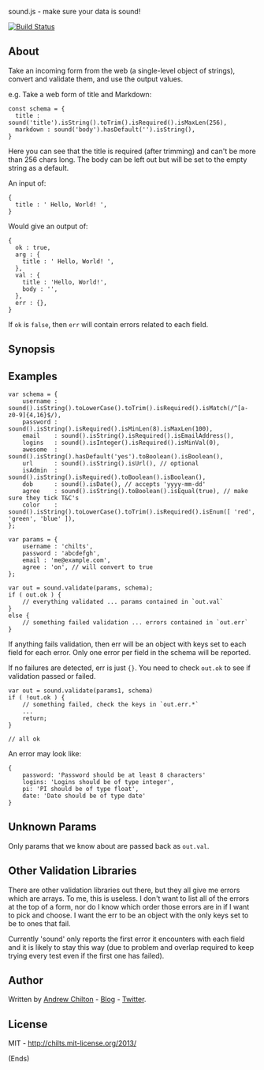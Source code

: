 sound.js - make sure your data is sound!

[![Build Status](https://travis-ci.org/chilts/sound.png?branch=master)](https://travis-ci.org/chilts/sound)

## About ##

Take an incoming form from the web (a single-level object of strings), convert and validate them, and use the output
values.

e.g. Take a web form of title and Markdown:

```
const schema = {
  title : sound('title').isString().toTrim().isRequired().isMaxLen(256),
  markdown : sound('body').hasDefault('').isString(),
}
```

Here you can see that the title is required (after trimming) and can't be more than 256 chars long. The body can be
left out but will be set to the empty string as a default.

An input of:

```
{
  title : ' Hello, World! ',
}
```

Would give an output of:

```
{
  ok : true,
  arg : {
    title : ' Hello, World! ',
  },
  val : {
    title : 'Hello, World!',
    body : '',
  },
  err : {},
}
```

If `ok` is `false`, then `err` will contain errors related to each field.

## Synopsis ##



## Examples ##

```
var schema = {
    username : sound().isString().toLowerCase().toTrim().isRequired().isMatch(/^[a-z0-9]{4,16}$/),
    password : sound().isString().isRequired().isMinLen(8).isMaxLen(100),
    email    : sound().isString().isRequired().isEmailAddress(),
    logins   : sound().isInteger().isRequired().isMinVal(0),
    awesome  : sound().isString().hasDefault('yes').toBoolean().isBoolean(),
    url      : sound().isString().isUrl(), // optional
    isAdmin  : sound().isString().isRequired().toBoolean().isBoolean(),
    dob      : sound().isDate(), // accepts 'yyyy-mm-dd'
    agree    : sound().isString().toBoolean().isEqual(true), // make sure they tick T&C's
    color    : sound().isString().toLowerCase().toTrim().isRequired().isEnum([ 'red', 'green', 'blue' ]),
};

var params = {
    username : 'chilts',
    password : 'abcdefgh',
    email : 'me@example.com',
    agree : 'on', // will convert to true
};

var out = sound.validate(params, schema);
if ( out.ok ) {
    // everything validated ... params contained in `out.val`
}
else {
    // something failed validation ... errors contained in `out.err`
}
```

If anything fails validation, then err will be an object with keys set to each field for each error. Only one error per
field in the schema will be reported.

If no failures are detected, err is just `{}`. You need to check `out.ok` to see if validation passed or failed.

```
var out = sound.validate(params1, schema)
if ( !out.ok ) {
    // something failed, check the keys in `out.err.*`
    ...
    return;
}

// all ok
```

An error may look like:

```
{
    password: 'Password should be at least 8 characters'
    logins: 'Logins should be of type integer',
    pi: 'PI should be of type float',
    date: 'Date should be of type date'
}
```

## Unknown Params ##

Only params that we know about are passed back as `out.val`.

## Other Validation Libraries ##

There are other validation libraries out there, but they all give me errors which are arrays. To me, this is useless. I
don't want to list all of the errors at the top of a form, nor do I know which order those errors are in if I want to
pick and choose. I want the err to be an object with the only keys set to be to ones that fail.

Currently 'sound' only reports the first error it encounters with each field and it is likely to stay this way (due to
problem and overlap required to keep trying every test even if the first one has failed).

## Author ##

Written by [Andrew Chilton](http://chilts.org/) - [Blog](http://chilts.org/blog/) -
[Twitter](https://twitter.com/andychilton).

## License ##

MIT - http://chilts.mit-license.org/2013/

(Ends)
